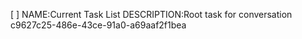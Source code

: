 [ ] NAME:Current Task List DESCRIPTION:Root task for conversation c9627c25-486e-43ce-91a0-a69aaf2f1bea